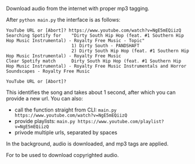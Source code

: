Download audio from the internet with proper mp3 tagging. 

After `python main.py` the interface is as follows:

```
YouTube URL or [Abort]? https://www.youtube.com/watch?v=NgE5mEQiizQ
Searching Spotify for    "Dirty South Hip Hop (feat. #1 Southern Hip Hop Music Instrumental) - Royalty Free Music - Topic"
                         1) Dirty South - PANDSHAFT
                         2) Dirty South Hip Hop (feat. #1 Southern Hip Hop Music Instrumental) - Royalty Free Music
Clear Spotify match      Dirty South Hip Hop (feat. #1 Southern Hip Hop Music Instrumental) - Royalty Free Music Instrumentals and Horror Soundscapes - Royalty Free Music

YouTube URL or [Abort]?
```

This identifies the song and takes about 1 second, after which you can provide a new url. You can also:

* call the function straight from CLI: `main.py https://www.youtube.com/watch?v=NgE5mEQiizQ`
* provide playlists: `main.py https://www.youtube.com/playlist?v=NgE5mEQiizQ`
* privode multiple urls, separated by spaces

In the background, audio is downloaded, and mp3 tags are applied.

For to be used to download copyrighted audio.